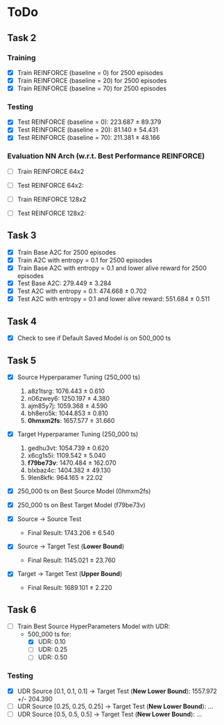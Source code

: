 # ToDo

## Task 2
### Training
- [x] Train REINFORCE (baseline = 0) for 2500 episodes
- [x] Train REINFORCE (baseline = 20) for 2500 episodes
- [x] Train REINFORCE (baseline = 70) for 2500 episodes

### Testing
- [x] Test REINFORCE (baseline = 0): 223.687 $\pm$ 89.379
- [x] Test REINFORCE (baseline = 20): 81.140 $\pm$ 54.431
- [x] Test REINFORCE (baseline = 70): 211.381 $\pm$ 48.166

### Evaluation NN Arch (w.r.t. Best Performance REINFORCE)
- [ ] Train REINFORCE 64x2
- [ ] Test REINFORCE 64x2:
- [ ] Train REINFORCE 128x2
- [ ] Test REINFORCE 128x2:


## Task 3
- [x] Train Base A2C for 2500 episodes
- [x] Train A2C with entropy = 0.1 for 2500 episodes
- [x] Train Base A2C with entropy = 0.1 and lower alive reward for 2500 episodes
- [x] Test Base A2C: 279.449 $\pm$ 3.284
- [x] Test A2C with entropy = 0.1: 474.668 $\pm$ 0.702
- [x] Test A2C with entropy = 0.1 and lower alive reward: 551.684 $\pm$ 0.511

## Task 4
- [x] Check to see if Default Saved Model is on 500_000 ts

## Task 5
- [x] Source Hyperparamer Tuning (250_000 ts)
  1) a8z1tsrg: 1076.443 $\pm$ 0.610
  2) n06zwey6: 1250.197 $\pm$ 4.380
  3)  ajm85y7j: 1059.368 $\pm$ 4.590
  4)  bh8ero5k: 1044.853 $\pm$ 0.810
  5)  **0hmxm2fs**: 1657.577 $\pm$ 31.660

- [x] Target Hyperparamer Tuning (250_000 ts) 
  1) gedhu3vt: 1054.739 $\pm$ 0.620
  2) x6cg1s5i: 1109.542 $\pm$ 5.040
  3) **f79be73v**: 1470.484 $\pm$ 162.070
  4) blxbaz4c: 1404.382 $\pm$ 49.130
  5) 9len8kfk: 964.165 $\pm$ 22.02

- [x] 250_000 ts on Best Source Model (0hmxm2fs)
- [x] 250_000 ts on Best Target Model (f79be73v)
- [x] Source $\rightarrow$ Source Test
    - Final Result: 1743.206 $\pm$ 6.540
- [x] Source $\rightarrow$ Target Test (**Lower Bound**)
    - Final Result: 1145.021 $\pm$ 23.760
- [x] Target $\rightarrow$ Target Test (**Upper Bound**)
    - Final Result: 1689.101 $\pm$ 2.220

## Task 6
   - [ ] Train Best Source HyperParameters Model with UDR:
     - 500_000 ts for:
       - [x] UDR: 0.10
       - [ ] UDR: 0.25
       - [ ] UDR: 0.50 

### Testing
   - [x] UDR Source [0.1, 0.1, 0.1] $\rightarrow$ Target Test (**New Lower Bound**): 1557.972 +/- 204.390
   - [ ] UDR Source [0.25, 0.25, 0.25] $\rightarrow$ Target Test (**New Lower Bound**): ...
   - [ ] UDR Source [0.5, 0.5, 0.5] $\rightarrow$ Target Test (**New Lower Bound**): ...
